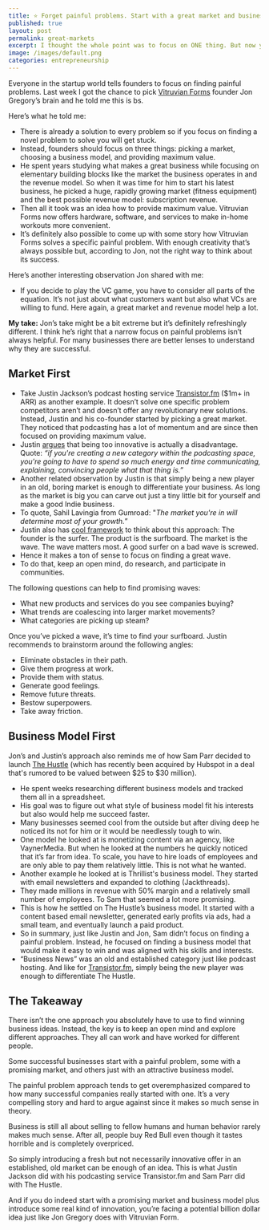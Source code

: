 ```yaml
---
title: ⭐️ Forget painful problems. Start with a great market and business model instead.
published: true
layout: post
permalink: great-markets
excerpt: I thought the whole point was to focus on ONE thing. But now you’re telling me about the life changing magic of finding 14 new people? That’s 14 things, not one Gary.
image: /images/default.png
categories: entrepreneurship
---
```


Everyone in the startup world tells founders to focus on finding painful problems. Last week I got the chance to pick [Vitruvian Forms](https://vitruvianform.com) founder Jon Gregory’s brain and he told me this is bs. 

Here’s what he told me:

- There is already a solution to every problem so if you focus on finding a novel problem to solve you will get stuck.
- Instead, founders should focus on three things: picking a market, choosing a business model, and providing maximum value.
- He spent years studying what makes a great business while focusing on elementary building blocks like the market the business operates in and the revenue model. So when it was time for him to start his latest business, he picked a huge, rapidly growing market (fitness equipment) and the best possible revenue model: subscription revenue.
- Then all it took was an idea how to provide maximum value.  Vitruvian Forms now offers hardware, software, and services to make in-home workouts more convenient.
- It’s definitely also possible to come up with some story how Vitruvian Forms solves a specific painful problem. With enough creativity that’s always possible but, according to Jon, not the right way to think about its success.

Here’s another interesting observation Jon shared with me: 

- If you decide to play the VC game, you have to consider all parts of the equation. It’s not just about what customers want but also what VCs are willing to fund. Here again, a great market and revenue model help a lot.

**My take:** Jon’s take might be a bit extreme but it’s definitely refreshingly different. I think he’s right that a narrow focus on painful problems isn’t always helpful. For many businesses there are better lenses to understand why they are successful. 

## Market First

- Take Justin Jackson’s podcast hosting service [Transistor.fm](http://Transistor.fm) ($1m+ in ARR) as another example. It doesn’t solve one specific problem competitors aren’t and doesn’t offer any revolutionary new solutions. Instead, Justin and his co-founder started by picking a great market. They noticed that podcasting has a lot of momentum and are since then focused on providing maximum value.
- Justin [argues](https://www.indiehackers.com/podcast/118-justin-jackson-of-transistor) that being too innovative is actually a disadvantage. Quote: *“if you're creating a new category within the podcasting space, you're going to have to spend so much energy and time communicating, explaining, convincing people what that thing is.”*
- Another related observation by Justin is that simply being a new player in an old, boring market is enough to differentiate your business. As long as the market is big you can carve out just a tiny little bit for yourself and make a good Indie business.
- To quote, Sahil Lavingia from Gumroad: "*The market you're in will determine most of your growth.*”
- Justin also has [cool framework](https://justinjackson.ca/surfing) to think about this approach: The founder is the surfer. The product is the surfboard. The market is the wave. The wave matters most. A good surfer on a bad wave is screwed.
- Hence it makes a ton of sense to focus on finding a great wave.
- To do that, keep an open mind, do research, and participate in communities.

The following questions can help to find promising waves:

- What new products and services do you see companies buying?
- What trends are coalescing into larger market movements?
- What categories are picking up steam?

Once you’ve picked a wave, it’s time to find your surfboard. Justin recommends to brainstorm around the following angles:

- Eliminate obstacles in their path.
- Give them progress at work.
- Provide them with status.
- Generate good feelings.
- Remove future threats.
- Bestow superpowers.
- Take away friction.

## Business Model First

Jon’s and Justin’s approach also reminds me of how Sam Parr decided to launch [The Hustle](https://thehustle.co) (which has recently been acquired by Hubspot in a deal that's rumored to be valued between $25 to $30 million).

- He spent weeks researching different business models and tracked them all in a spreadsheet.
- His goal was to figure out what style of business model fit his interests but also would help me succeed faster.
- Many businesses seemed cool from the outside but after diving deep he noticed its not for him or it would be needlessly tough to win.
- One model he looked at is monetizing content via an agency, like VaynerMedia. But when he looked at the numbers he quickly noticed that it’s far from idea. To scale, you have to hire loads of employees and are only able to pay them relatively little. This is not what he wanted.
- Another example he looked at is Thrillist's business model. They started with email newsletters and expanded to clothing (Jackthreads).
- They made millions in revenue with 50% margin and a relatively small number of employees. To Sam that seemed a lot more promising.
- This is how he settled on The Hustle’s business model. It started with a content based email newsletter, generated early profits via ads, had a small team, and eventually launch a paid product.
- So in summary, just like Justin and Jon, Sam didn’t focus on finding a painful problem. Instead, he focused on finding a business model that would make it easy to win and was aligned with his skills and interests.
- “Business News” was an old and established category just like podcast hosting. And like for [Transistor.fm](http://Transistor.fm), simply being the new player was enough to differentiate The Hustle.

## The Takeaway

There isn’t the one approach you absolutely have to use to find winning business ideas. Instead, the key is to keep an open mind and explore different approaches. They all can work and have worked for different people. 

Some successful businesses start with a painful problem, some with a promising market, and others just with an attractive business model.

The painful problem approach tends to get overemphasized compared to how many successful companies really started with one. It’s a very compelling story and hard to argue against since it makes so much sense in theory.

Business is still all about selling to fellow humans and human behavior rarely makes much sense. After all, people buy Red Bull even though it tastes horrible and is completely overpriced.

So simply introducing a fresh but not necessarily innovative offer in an established, old market can be enough of an idea. This is what Justin Jackson did with his podcasting service Transistor.fm and Sam Parr did with The Hustle. 

And if you do indeed start with a promising market and business model plus introduce some real kind of innovation, you’re facing a potential billion dollar idea just like Jon Gregory does with Vitruvian Form.